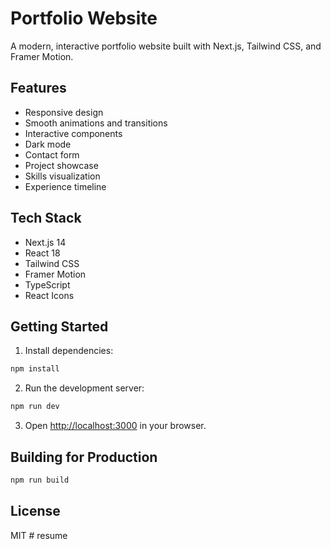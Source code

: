 # Portfolio Website

A modern, interactive portfolio website built with Next.js, Tailwind CSS, and Framer Motion.

## Features

- Responsive design
- Smooth animations and transitions
- Interactive components
- Dark mode
- Contact form
- Project showcase
- Skills visualization
- Experience timeline

## Tech Stack

- Next.js 14
- React 18
- Tailwind CSS
- Framer Motion
- TypeScript
- React Icons

## Getting Started

1. Install dependencies:

```bash
npm install
```

2. Run the development server:

```bash
npm run dev
```

3. Open [http://localhost:3000](http://localhost:3000) in your browser.

## Building for Production

```bash
npm run build
```

## License

MIT # resume
